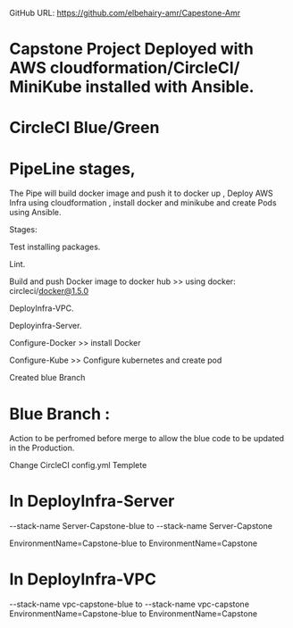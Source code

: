 GitHub URL: https://github.com/elbehairy-amr/Capestone-Amr


# Capstone Project Deployed with AWS cloudformation/CircleCI/ MiniKube installed with Ansible.

# CircleCI Blue/Green

# PipeLine stages,

The Pipe will build docker image and push it to docker up , Deploy AWS Infra  using cloudformation , install docker and minikube and create Pods using Ansible.

Stages:

Test installing packages. 

Lint. 

Build and push Docker image to docker hub >> using docker: circleci/docker@1.5.0

DeployInfra-VPC.

Deployinfra-Server. 

Configure-Docker  >> install Docker

Configure-Kube >> Configure kubernetes and create pod 

Created blue Branch 

# Blue Branch :

Action to be perfromed before merge to allow the blue code to be updated in the Production.

Change CircleCI config.yml Templete 

# In DeployInfra-Server


--stack-name Server-Capstone-blue to --stack-name Server-Capstone

EnvironmentName=Capstone-blue to EnvironmentName=Capstone

# In DeployInfra-VPC  

--stack-name vpc-capstone-blue to --stack-name vpc-capstone
EnvironmentName=Capstone-blue to EnvironmentName=Capstone








